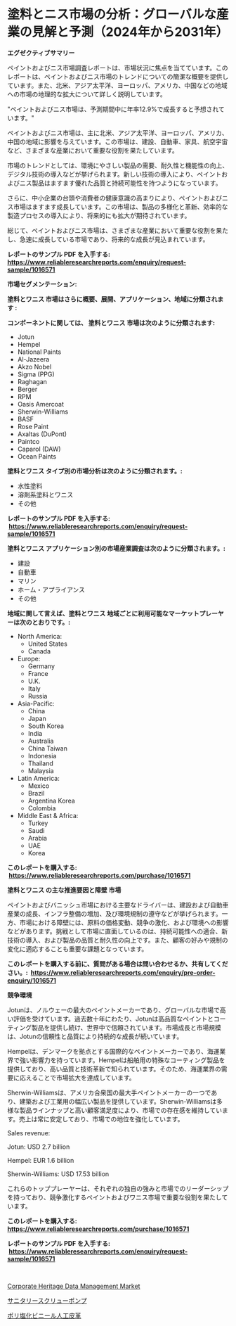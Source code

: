 <p><h1>塗料とニス市場の分析：グローバルな産業の見解と予測（2024年から2031年）</h1></p><p><strong>エグゼクティブサマリー</strong></p>
<p><p>ペイントおよびニス市場調査レポートは、市場状況に焦点を当てています。このレポートは、ペイントおよびニス市場のトレンドについての簡潔な概要を提供しています。また、北米、アジア太平洋、ヨーロッパ、アメリカ、中国などの地域への市場の地理的な拡大について詳しく説明しています。</p><p>"ペイントおよびニス市場は、予測期間中に年率12.9%で成長すると予想されています。"</p><p>ペイントおよびニス市場は、主に北米、アジア太平洋、ヨーロッパ、アメリカ、中国の地域に影響を与えています。この市場は、建設、自動車、家具、航空宇宙など、さまざまな産業において重要な役割を果たしています。</p><p>市場のトレンドとしては、環境にやさしい製品の需要、耐久性と機能性の向上、デジタル技術の導入などが挙げられます。新しい技術の導入により、ペイントおよびニス製品はますます優れた品質と持続可能性を持つようになっています。</p><p>さらに、中小企業の台頭や消費者の健康意識の高まりにより、ペイントおよびニス市場はますます成長しています。この市場は、製品の多様化と革新、効率的な製造プロセスの導入により、将来的にも拡大が期待されています。</p><p>総じて、ペイントおよびニス市場は、さまざまな産業において重要な役割を果たし、急速に成長している市場であり、将来的な成長が見込まれています。</p></p>
<p><strong>レポートのサンプル PDF を入手する: <a href="https://www.reliableresearchreports.com/enquiry/request-sample/1016571">https://www.reliableresearchreports.com/enquiry/request-sample/1016571</a></strong></p>
<p><strong>市場セグメンテーション:</strong></p>
<p><strong> 塗料とワニス 市場はさらに概要、展開、アプリケーション、地域に分類されます :</strong></p>
<p><strong>コンポーネントに関しては、 塗料とワニス 市場は次のように分類されます: &nbsp;</strong></p>
<p><ul><li>Jotun</li><li>Hempel</li><li>National Paints</li><li>Al-Jazeera</li><li>Akzo Nobel</li><li>Sigma (PPG)</li><li>Raghagan</li><li>Berger</li><li>RPM</li><li>Oasis Amercoat</li><li>Sherwin-Williams</li><li>BASF</li><li>Rose Paint</li><li>Axaltas (DuPont)</li><li>Paintco</li><li>Caparol (DAW)</li><li>Ocean Paints</li></ul></p>
<p><strong> 塗料とワニス タイプ別の市場分析は次のように分類されます。:</strong></p>
<p><ul><li>水性塗料</li><li>溶剤系塗料とワニス</li><li>その他</li></ul></p>
<p><strong>レポートのサンプル PDF を入手する: &nbsp;<a href="https://www.reliableresearchreports.com/enquiry/request-sample/1016571">https://www.reliableresearchreports.com/enquiry/request-sample/1016571</a></strong></p>
<p><strong> 塗料とワニス アプリケーション別の市場産業調査は次のように分類されます。:</strong></p>
<p><ul><li>建設</li><li>自動車</li><li>マリン</li><li>ホーム・アプライアンス</li><li>その他</li></ul></p>
<p><strong>地域に関して言えば、塗料とワニス 地域ごとに利用可能なマーケットプレーヤーは次のとおりです。:</strong></p>
<p><ul>
    <li>
        North America:
        <ul>
            <li>United States</li>
            <li>Canada</li>
        </ul>
    </li>
    <li>
        Europe:
        <ul>
            <li>Germany</li>
            <li>France</li>
            <li>U.K.</li>
            <li>Italy</li>
            <li>Russia</li>
        </ul>
    </li>
    <li>
        Asia-Pacific:
        <ul>
            <li>China</li>
            <li>Japan</li>
            <li>South Korea</li>
            <li>India</li>
            <li>Australia</li>
            <li>China Taiwan</li>
            <li>Indonesia</li>
            <li>Thailand</li>
            <li>Malaysia</li>
        </ul>
    </li>
    <li>
        Latin America:
        <ul>
            <li>Mexico</li>
            <li>Brazil</li>
            <li>Argentina Korea</li>
            <li>Colombia</li>
        </ul>
    </li>
    <li>
        Middle East & Africa:
        <ul>
            <li>Turkey</li>
            <li>Saudi</li>
            <li>Arabia</li>
            <li>UAE</li>
            <li>Korea</li>
        </ul>
    </li>
    </ul></p>
<p><strong>このレポートを購入する: &nbsp;<a href="https://www.reliableresearchreports.com/purchase/1016571">https://www.reliableresearchreports.com/purchase/1016571</a></strong></p>
<p><strong>塗料とワニス の主な推進要因と障壁 市場</strong></p>
<p><p>ペイントおよびバニッシュ市場における主要なドライバーは、建設および自動車産業の成長、インフラ整備の増加、及び環境規制の遵守などが挙げられます。一方、市場における障壁には、原料の価格変動、競争の激化、および環境への影響などがあります。挑戦として市場に直面しているのは、持続可能性への適合、新技術の導入、および製品の品質と耐久性の向上です。また、顧客の好みや規制の変化に適応することも重要な課題となっています。</p></p>
<p><strong>このレポートを購入する前に、質問がある場合は問い合わせるか、共有してください。:&nbsp; <a href="https://www.reliableresearchreports.com/enquiry/pre-order-enquiry/1016571">https://www.reliableresearchreports.com/enquiry/pre-order-enquiry/1016571</a></strong></p>
<p><strong>競争環境</strong></p>
<p><p>Jotunは、ノルウェーの最大のペイントメーカーであり、グローバルな市場で高い評価を受けています。過去数十年にわたり、Jotunは高品質なペイントとコーティング製品を提供し続け、世界中で信頼されています。市場成長と市場規模は、Jotunの信頼性と品質により持続的な成長が続いています。</p><p>Hempelは、デンマークを拠点とする国際的なペイントメーカーであり、海運業界で強い影響力を持っています。Hempelは船舶用の特殊なコーティング製品を提供しており、高い品質と技術革新で知られています。そのため、海運業界の需要に応えることで市場拡大を達成しています。</p><p>Sherwin-Williamsは、アメリカ合衆国の最大手ペイントメーカーの一つであり、建築および工業用の幅広い製品を提供しています。Sherwin-Williamsは多様な製品ラインナップと高い顧客満足度により、市場での存在感を維持しています。売上は常に安定しており、市場での地位を強化しています。</p><p>Sales revenue:</p><p>Jotun: USD 2.7 billion</p><p>Hempel: EUR 1.6 billion</p><p>Sherwin-Williams: USD 17.53 billion</p><p>これらのトッププレーヤーは、それぞれの独自の強みと市場でのリーダーシップを持っており、競争激化するペイントおよびワニス市場で重要な役割を果たしています。</p></p>
<p><strong>このレポートを購入する: &nbsp; <a href="https://www.reliableresearchreports.com/purchase/1016571">https://www.reliableresearchreports.com/purchase/1016571</a></strong></p>
<p><strong>レポートのサンプル PDF を入手する: &nbsp;<a href="https://www.reliableresearchreports.com/enquiry/request-sample/1016571">https://www.reliableresearchreports.com/enquiry/request-sample/1016571</a></strong><strong></strong></p>
<p>&nbsp;</p>
<p><p><a href="https://view.publitas.com/reportprime-1/corporate-heritage-data-management-market-size-reflecting-a-forecast-till-2030-market-by-type-by-application-and-by-geography/">Corporate Heritage Data Management Market</a></p><p><a href="https://medium.com/@gracielawharr/%E8%A1%9B%E7%94%9F%E3%82%B9%E3%82%AF%E3%83%AA%E3%83%A5%E3%83%BC%E3%83%9D%E3%83%B3%E3%83%97%E5%B8%82%E5%A0%B4%E3%83%A1%E3%83%88%E3%83%AA%E3%82%AF%E3%82%B9%E3%81%AE%E3%83%87%E3%82%B3%E3%83%BC%E3%83%89-%E5%B8%82%E5%A0%B4%E3%82%B7%E3%82%A7%E3%82%A2-%E3%83%88%E3%83%AC%E3%83%B3%E3%83%89-%E6%88%90%E9%95%B7%E3%83%91%E3%82%BF%E3%83%BC%E3%83%B3-6711070b9f44">サニタリースクリューポンプ</a></p><p><a href="https://medium.com/@jazminjones30/pvc%E4%BA%BA%E5%B7%A5%E7%9A%AE%E9%9D%A9%E5%B8%82%E5%A0%B4-%E6%88%90%E5%8A%9F%E3%81%97%E3%81%9F%E3%83%93%E3%82%B8%E3%83%8D%E3%82%B9%E6%88%A6%E7%95%A5%E3%81%AE%E9%8D%B52031%E5%B9%B4%E3%81%BE%E3%81%A7%E3%81%AE%E4%BA%88%E6%B8%AC-7e988f863559">ポリ塩化ビニール人工皮革</a></p></p>